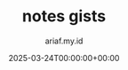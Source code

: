 ---
title: "notes gists"
date: 2025-03-24T00:00:00+00:00
author: ariaf.my.id
layout: repo_post
permalink: /blog/notes
repo:
  preview: https://raw.githubusercontent.com/ariafatah0711/notes/refs/heads/main/preview.png
  demo: https://ariaf.my.id/notes/
  source: https://github.com/ariafatah0711/notes
  desc: >
    <b>Notes Gists</b> adalah aplikasi web berbasis <b>React</b> dan <b>Vite</b> untuk mengelola catatan statis. 
    Aplikasi ini memungkinkan pengguna untuk membuat, mengedit, menghapus, dan mengorganisir file dalam folder secara langsung. 
    File disimpan dalam format <b>JSON</b> dan dikelola menggunakan <b>GitHub Gist API</b>.<br><br>
    
    Deployment dilakukan melalui <b>Vercel</b> dan <b>GitHub Pages</b>, memastikan aksesibilitas yang cepat dan mudah. 
    Teknologi yang digunakan mencakup <b>React</b>, <b>Vite</b>, <b>GitHub Gist API</b>, <b>Vercel</b>, dan <b>GitHub Pages</b>.<br><br> 

    Fitur utama meliputi pengelolaan file dalam format <b>JSON</b>, integrasi dengan <b>GitHub Gist API</b>, 
    serta deployment melalui <b>Vercel</b> dan <b>GitHub Pages</b>.
  tags: [React, Vite, GitHub Gist API, JSON, Vercel]
tags: [web, repo]
---